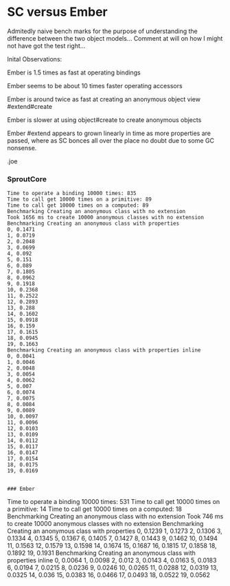 # SC versus Ember

Admitedly naive bench marks for the purpose of understanding the difference between the two object models... Comment at
will on how I might not have got the test right...

Inital Observations:

Ember is 1.5 times as fast at operating bindings

Ember seems to be about 10 times faster operating accessors

Ember is around twice as fast at creating an anonymous object view #extend#create

Ember is slower at using object#create to create anonymous objects

Ember #extend appears to grown linearly in time as more properties are passed, where as SC bonces all over the place
no doubt due to some GC nonsense.

.joe


### SproutCore
```
Time to operate a binding 10000 times: 835
Time to call get 10000 times on a primitive: 89
Time to call get 10000 times on a computed: 89
Benchmarking Creating an anonymous class with no extension
Took 1656 ms to create 10000 anonymous classes with no extension
Benchmarking Creating an anonymous class with properties
0, 0.1471
1, 0.0719
2, 0.2048
3, 0.0699
4, 0.092
5, 0.151
6, 0.089
7, 0.1805
8, 0.0962
9, 0.1918
10, 0.2368
11, 0.2522
12, 0.2893
13, 0.288
14, 0.1602
15, 0.0918
16, 0.159
17, 0.1615
18, 0.0945
19, 0.1663
Benchmarking Creating an anonymous class with properties inline
0, 0.0041
1, 0.0046
2, 0.0048
3, 0.0054
4, 0.0062
5, 0.007
6, 0.0074
7, 0.0075
8, 0.0084
9, 0.0089
10, 0.0097
11, 0.0096
12, 0.0103
13, 0.0109
14, 0.0112
15, 0.0117
16, 0.0147
17, 0.0154
18, 0.0175
19, 0.0169


### Ember
```
Time to operate a binding 10000 times: 531
Time to call get 10000 times on a primitive: 14
Time to call get 10000 times on a computed: 18
Benchmarking Creating an anonymous class with no extension
Took 746 ms to create 10000 anonymous classes with no extension
Benchmarking Creating an anonymous class with properties
0, 0.1239
1, 0.1273
2, 0.1306
3, 0.1334
4, 0.1345
5, 0.1367
6, 0.1405
7, 0.1427
8, 0.1443
9, 0.1462
10, 0.1494
11, 0.1563
12, 0.1579
13, 0.1598
14, 0.1674
15, 0.1687
16, 0.1815
17, 0.1858
18, 0.1892
19, 0.1931
Benchmarking Creating an anonymous class with properties inline
0, 0.0064
1, 0.0098
2, 0.012
3, 0.0143
4, 0.0163
5, 0.0183
6, 0.0194
7, 0.0215
8, 0.0236
9, 0.0246
10, 0.0265
11, 0.0288
12, 0.0319
13, 0.0325
14, 0.036
15, 0.0383
16, 0.0466
17, 0.0493
18, 0.0522
19, 0.0562